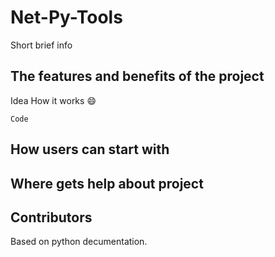 # Net-Py-Tools #   

Short  brief info

## The features and benefits of the project ##
 Idea
 How it works :smile:
 
    Code
## How users can start with ##
   
## Where gets help about project

## Contributors ##
Based on python decumentation.
